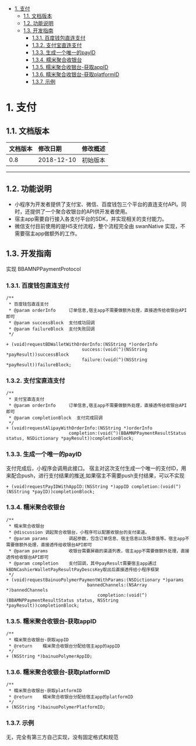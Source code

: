 <!-- TOC -->

- [1. 支付](#1-支付)
    - [1.1. 文档版本](#11-文档版本)
    - [1.2. 功能说明](#12-功能说明)
    - [1.3. 开发指南](#13-开发指南)
        - [1.3.1. 百度钱包直连支付](#131-百度钱包直连支付)
        - [1.3.2. 支付宝直连支付](#132-支付宝直连支付)
        - [1.3.3. 生成一个唯一的payID](#133-生成一个唯一的payid)
        - [1.3.4. 糯米聚合收银台](#134-糯米聚合收银台)
        - [1.3.5. 糯米聚合收银台-获取appID](#135-糯米聚合收银台-获取appid)
        - [1.3.6. 糯米聚合收银台-获取platformID](#136-糯米聚合收银台-获取platformid)
        - [1.3.7. 示例](#137-示例)

<!-- /TOC -->
# 1. 支付
## 1.1. 文档版本

|文档版本|修改日期|修改概述|
|:--|:--|:--|
|0.8|2018-12-10|初始版本|

--------------------------
## 1.2. 功能说明

+ 小程序为开发者提供了支付宝、微信、百度钱包三个平台的直连支付API。同时，还提供了一个聚合收银台的API供开发者使用。
+ 宿主app需要自行接入各支付平台的SDK，并实现相关的支付能力。
+ 微信支付目前使用的是H5支付流程，整个流程完全由 swanNative 实现，不需要宿主app做额外的工作。

## 1.3. 开发指南

实现 BBAMNPPaymentProtocol
 
### 1.3.1. 百度钱包直连支付

```
/**
 * 百度钱包直连支付
 * @param orderInfo     订单信息,宿主app不需要做额外处理，直接透传给收银台API即可
 * @param successBlock  支付成功回调     
 * @param failureBlock  支付失败回调
 */

+ (void)requestBDWalletWithOrderInfo:(NSString *)orderInfo
                             success:(void(^)(NSString *payResult))successBlock
                             failure:(void(^)(NSString *payResult))failureBlock;
```

### 1.3.2. 支付宝直连支付

```
/**
 * 支付宝直连支付
 * @param orderInfo     订单信息,宿主app不需要做额外处理，直接透传给收银台API即可
 * @param completionBlock  支付完成回调     
 */
+ (void)requestAlipayWithOrderInfo:(NSString *)orderInfo
                        completion:(void(^)(BBAMNPPaymentResultStatus status, NSDictionary *payResult))completionBlock;
```

### 1.3.3. 生成一个唯一的payID

支付完成后，小程序会调用此接口。
宿主对这次支付生成一个唯一的支付ID，用来配合push，进行支付结果的推送,如果宿主不需要push支付结果，可以不实现

```
+ (void)requestPayIDWithAppID:(NSString *)appID completion:(void(^)(NSString *payID))completionBlock;
```

### 1.3.4. 糯米聚合收银台

```
/**
 * 糯米聚合收银台
 * @discussion 调起聚合收银台，小程序可以配置收银台的支付渠道。
 * @param params        调起参数，包含订单信息、宿主信息以及场景值等。宿主app不需要做额外处理，直接透传给收银台API即可
 * @param params        收银台需要屏蔽的渠道列表，宿主app不需要做额外处理，直接透传给收银台API即可
 * @param completion    支付回调，其中payResult需要宿主app通过kBDNCashierWalletPayResultPayDescsKey取出后直接透传给小程序框架
 */
+ (void)requestBainuoPolymerPaymentWithParams:(NSDictionary *)params
                               bannedChannels:(NSArray *)bannedChannels
                                   completion:(void(^)(BBAMNPPaymentResultStatus status, NSString *payResult))completionBlock;
```

### 1.3.5. 糯米聚合收银台-获取appID

```
/**
 * 糯米聚合收银台-获取appID
 * @return    糯米聚合收银台分配给宿主app的appID
 */
+ (NSString *)bainuoPolymerAppID;
```
### 1.3.6. 糯米聚合收银台-获取platformID
```
/**
 * 糯米聚合收银台-获取platformID
 * @return    糯米聚合收银台分配给宿主app的platformID
 */
+ (NSString *)bainuoPolymerPlatformID;
```

### 1.3.7. 示例
   无，完全有第三方自己实现，没有固定格式和规范





